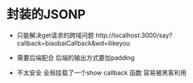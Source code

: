 # 封装的JSONP 

- 只能解决get请求的跨域问题 
http://localhost:3000/say?callback=biaobaiCallback&wd=ilikeyou

- 需要后端配合
   后端的输出方式要加padding 
- 不太安全 
   全局挂载了一个show callback 函数 容易被黑客利用 
